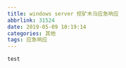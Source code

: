 ```yaml
---
title: windows server 挖矿木马应急响应
abbrlink: 31524
date: 2019-05-09 10:19:14
categories: 其他
tags: 应急响应  
---
```


`test`